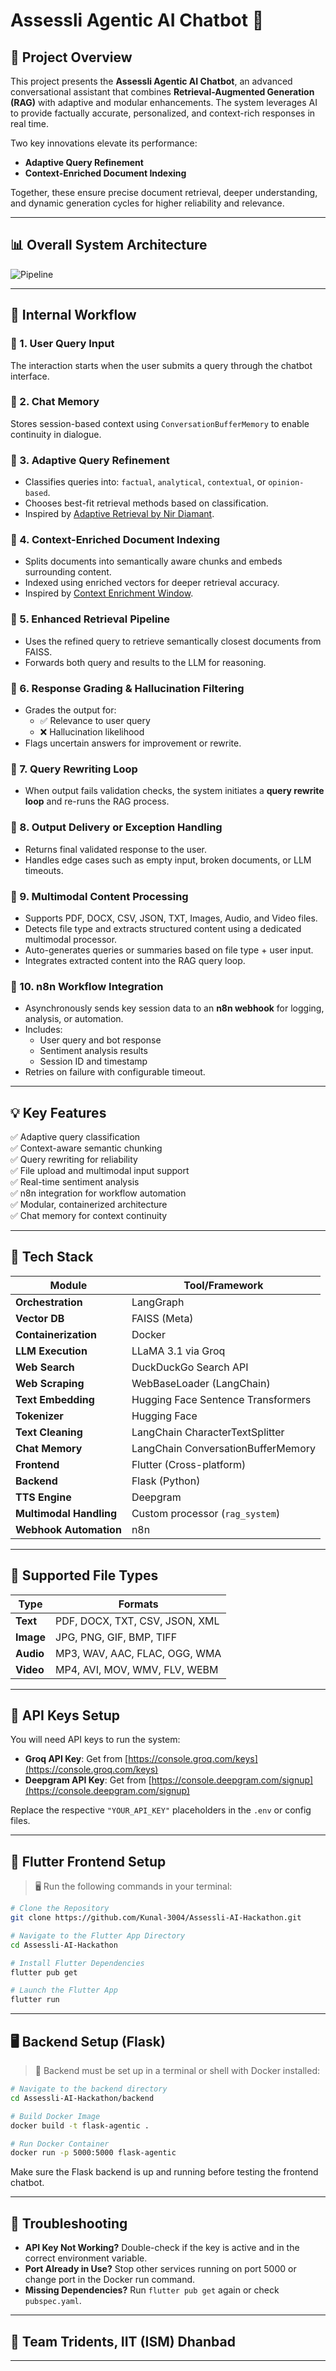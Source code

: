 # Assessli Agentic AI Chatbot 🤖

## 🚀 Project Overview

This project presents the **Assessli Agentic AI Chatbot**, an advanced conversational assistant that combines **Retrieval-Augmented Generation (RAG)** with adaptive and modular enhancements. The system leverages AI to provide factually accurate, personalized, and context-rich responses in real time.

Two key innovations elevate its performance:
- **Adaptive Query Refinement**
- **Context-Enriched Document Indexing**

Together, these ensure precise document retrieval, deeper understanding, and dynamic generation cycles for higher reliability and relevance.

---

## 📊 Overall System Architecture

![Pipeline](pipeline.jpg)

---

## 🧠 Internal Workflow

### 🔹 1. **User Query Input**
The interaction starts when the user submits a query through the chatbot interface.

### 🔹 2. **Chat Memory**
Stores session-based context using `ConversationBufferMemory` to enable continuity in dialogue.

### 🔹 3. **Adaptive Query Refinement**
- Classifies queries into: `factual`, `analytical`, `contextual`, or `opinion-based`.
- Chooses best-fit retrieval methods based on classification.
- Inspired by [Adaptive Retrieval by Nir Diamant](https://github.com/NirDiamant/RAG_Techniques/blob/main/all_rag_techniques/adaptive_retrieval.ipynb).

### 🔹 4. **Context-Enriched Document Indexing**
- Splits documents into semantically aware chunks and embeds surrounding content.
- Indexed using enriched vectors for deeper retrieval accuracy.
- Inspired by [Context Enrichment Window](https://github.com/NirDiamant/RAG_Techniques/blob/main/all_rag_techniques/context_enrichment_window_around_chunk.ipynb).

### 🔹 5. **Enhanced Retrieval Pipeline**
- Uses the refined query to retrieve semantically closest documents from FAISS.
- Forwards both query and results to the LLM for reasoning.

### 🔹 6. **Response Grading & Hallucination Filtering**
- Grades the output for:
  - ✅ Relevance to user query
  - ❌ Hallucination likelihood
- Flags uncertain answers for improvement or rewrite.

### 🔹 7. **Query Rewriting Loop**
- When output fails validation checks, the system initiates a **query rewrite loop** and re-runs the RAG process.

### 🔹 8. **Output Delivery or Exception Handling**
- Returns final validated response to the user.
- Handles edge cases such as empty input, broken documents, or LLM timeouts.

### 🔹 9. **Multimodal Content Processing**
- Supports PDF, DOCX, CSV, JSON, TXT, Images, Audio, and Video files.
- Detects file type and extracts structured content using a dedicated multimodal processor.
- Auto-generates queries or summaries based on file type + user input.
- Integrates extracted content into the RAG query loop.

### 🔹 10. **n8n Workflow Integration**
- Asynchronously sends key session data to an **n8n webhook** for logging, analysis, or automation.
- Includes:
  - User query and bot response
  - Sentiment analysis results
  - Session ID and timestamp
- Retries on failure with configurable timeout.

---

## 💡 Key Features

✅ Adaptive query classification  
✅ Context-aware semantic chunking  
✅ Query rewriting for reliability  
✅ File upload and multimodal input support  
✅ Real-time sentiment analysis  
✅ n8n integration for workflow automation  
✅ Modular, containerized architecture  
✅ Chat memory for context continuity

---

## 🧰 Tech Stack

| Module               | Tool/Framework                           |
|----------------------|------------------------------------------|
| **Orchestration**    | LangGraph                                |
| **Vector DB**        | FAISS (Meta)                             |
| **Containerization** | Docker                                   |
| **LLM Execution**    | LLaMA 3.1 via Groq                       |
| **Web Search**       | DuckDuckGo Search API                    |
| **Web Scraping**     | WebBaseLoader (LangChain)                |
| **Text Embedding**   | Hugging Face Sentence Transformers       |
| **Tokenizer**        | Hugging Face                             |
| **Text Cleaning**    | LangChain CharacterTextSplitter          |
| **Chat Memory**      | LangChain ConversationBufferMemory       |
| **Frontend**         | Flutter (Cross-platform)                 |
| **Backend**          | Flask (Python)                           |
| **TTS Engine**       | Deepgram                                 |
| **Multimodal Handling** | Custom processor (`rag_system`)      |
| **Webhook Automation** | n8n                                     |

---

## 📁 Supported File Types

| Type     | Formats                                          |
|----------|--------------------------------------------------|
| **Text** | PDF, DOCX, TXT, CSV, JSON, XML                   |
| **Image**| JPG, PNG, GIF, BMP, TIFF                         |
| **Audio**| MP3, WAV, AAC, FLAC, OGG, WMA                    |
| **Video**| MP4, AVI, MOV, WMV, FLV, WEBM                    |

---

## 🔐 API Keys Setup

You will need API keys to run the system:

- **Groq API Key**: Get from [https://console.groq.com/keys](https://console.groq.com/keys)  
- **Deepgram API Key**: Get from [https://console.deepgram.com/signup](https://console.deepgram.com/signup)  

Replace the respective `"YOUR_API_KEY"` placeholders in the `.env` or config files.

---

## 📱 Flutter Frontend Setup

> 🖥️ Run the following commands in your terminal:

```bash
# Clone the Repository
git clone https://github.com/Kunal-3004/Assessli-AI-Hackathon.git

# Navigate to the Flutter App Directory
cd Assessli-AI-Hackathon

# Install Flutter Dependencies
flutter pub get

# Launch the Flutter App
flutter run
```

---

## 🖥️ Backend Setup (Flask)

> 🧪 Backend must be set up in a terminal or shell with Docker installed:

```bash
# Navigate to the backend directory
cd Assessli-AI-Hackathon/backend

# Build Docker Image
docker build -t flask-agentic .

# Run Docker Container
docker run -p 5000:5000 flask-agentic
```

Make sure the Flask backend is up and running before testing the frontend chatbot.

---

## 🧪 Troubleshooting

- **API Key Not Working?** Double-check if the key is active and in the correct environment variable.
- **Port Already in Use?** Stop other services running on port 5000 or change port in the Docker run command.
- **Missing Dependencies?** Run `flutter pub get` again or check `pubspec.yaml`.

---

## 👥 Team Tridents, IIT (ISM) Dhanbad

---
